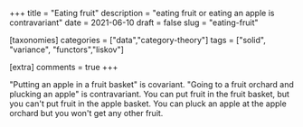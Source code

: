 +++
title = "Eating fruit"
description = "eating fruit or eating an apple is contravariant"
date = 2021-06-10
draft = false
slug = "eating-fruit"

[taxonomies]
categories = ["data","category-theory"]
tags = ["solid", "variance", "functors","liskov"]

[extra]
comments = true
+++

"Putting an apple in a fruit basket" is covariant. "Going to a fruit orchard and plucking an apple" is contravariant. You can put fruit in the fruit basket, but you can't put fruit in the apple basket. You can pluck an apple at the apple orchard but you won't get any other fruit.